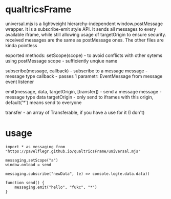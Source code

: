 # qualtricsFrame
universal.mjs is a lightweight hierarchy-independent window.postMessage wrapper. It is a subscribe-emit style API. It sends all messages to every available iframe, while still allowing usage of targetOrigin to ensure security. received messages are the same as postMessage ones. The other files are kinda pointless

exported methods:
setScope(scope) - to avoid conflicts with other sytems using postMessage
scope - sufficiently unqiue name

subscribe(message, callback) - subscribe to a message
message - message type
callback - passes 1 parametr: EventMessage from message event listener

emit(message, data, targetOrigin, [transfer]) - send a message
message - message type
data
targetOrigin - only send to iframes with this origin, default('*') means send to everyone

transfer - an array of Transferable, if you have a use for it (I don't)

# usage
```
import * as messaging from "https://pavelflegr.github.io/qualtricsFrame/universal.mjs"

messaging.setScope("a")
window.onload = send

messaging.subscribe("newData", (e) => console.log(e.data.data))

function send() {
	messaging.emit("hello", "fukc", "*")
}
```

